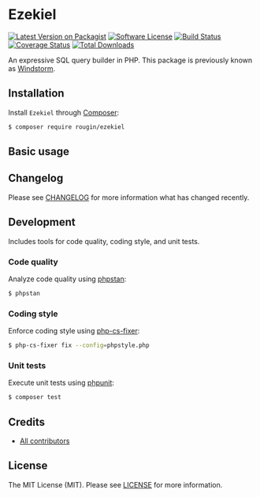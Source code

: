 # Ezekiel

[![Latest Version on Packagist][ico-version]][link-packagist]
[![Software License][ico-license]][link-license]
[![Build Status][ico-build]][link-build]
[![Coverage Status][ico-coverage]][link-coverage]
[![Total Downloads][ico-downloads]][link-downloads]

An expressive SQL query builder in PHP. This package is previously known as [Windstorm](https://github.com/rougin/ezekiel/tree/c95c77506087db19033997d1e752ce01c9294056).

## Installation

Install `Ezekiel` through [Composer](https://getcomposer.org/):

``` bash
$ composer require rougin/ezekiel
```

## Basic usage

<!--  -->

## Changelog

Please see [CHANGELOG][link-changelog] for more information what has changed recently.

## Development

Includes tools for code quality, coding style, and unit tests.

### Code quality

Analyze code quality using [phpstan](https://phpstan.org/):

``` bash
$ phpstan
```

### Coding style

Enforce coding style using [php-cs-fixer](https://cs.symfony.com/):

``` bash
$ php-cs-fixer fix --config=phpstyle.php
```

### Unit tests

Execute unit tests using [phpunit](https://phpunit.de/index.html):

``` bash
$ composer test
```

## Credits

- [All contributors][link-contributors]

## License

The MIT License (MIT). Please see [LICENSE][link-license] for more information.

[ico-build]: https://img.shields.io/github/actions/workflow/status/rougin/ezekiel/build.yml?style=flat-square
[ico-coverage]: https://img.shields.io/codecov/c/github/rougin/ezekiel?style=flat-square
[ico-downloads]: https://img.shields.io/packagist/dt/rougin/ezekiel.svg?style=flat-square
[ico-license]: https://img.shields.io/badge/license-MIT-brightgreen.svg?style=flat-square
[ico-version]: https://img.shields.io/packagist/v/rougin/ezekiel.svg?style=flat-square

[link-build]: https://github.com/rougin/ezekiel/actions
[link-changelog]: https://github.com/rougin/ezekiel/blob/master/CHANGELOG.md
[link-contributors]: https://github.com/rougin/ezekiel/contributors
[link-coverage]: https://app.codecov.io/gh/rougin/ezekiel
[link-downloads]: https://packagist.org/packages/rougin/ezekiel
[link-license]: https://github.com/rougin/ezekiel/blob/master/LICENSE.md
[link-packagist]: https://packagist.org/packages/rougin/ezekiel
